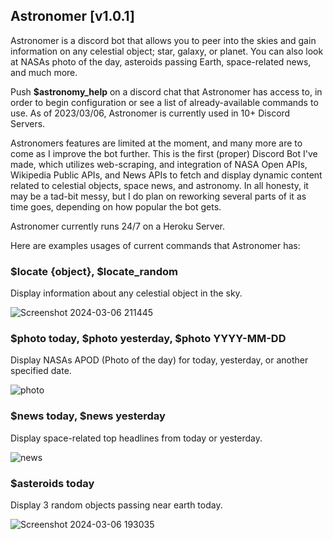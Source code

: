 ## Astronomer [v1.0.1]

Astronomer is a discord bot that allows you to peer into the skies and gain information on any celestial object; star, galaxy, or planet. You can also look at NASAs photo of the day, asteroids passing Earth, space-related news, and much more.

Push **$astronomy_help** on a discord chat that Astronomer has access to, in order to begin configuration or see a list of already-available commands to use. As of 2023/03/06, Astronomer is currently used in 10+ Discord Servers.

Astronomers features are limited at the moment, and many more are to come as I improve the bot further. This is the first (proper) Discord Bot I've made, which utilizes web-scraping, and integration of NASA Open APIs, Wikipedia Public APIs, and News APIs to fetch and display dynamic content related to celestial objects, space news, and astronomy. In all honesty, it may be a tad-bit messy, but I do plan on reworking several parts of it as time goes, depending on how popular the bot gets.

Astronomer currently runs 24/7 on a Heroku Server.

Here are examples usages of current commands that Astronomer has: 

### $locate {object}, $locate_random 
Display information about any celestial object in the sky. 

![Screenshot 2024-03-06 211445](https://github.com/aftwasiq/discord.py-Astronomy-Bot/assets/97777254/4d1701ea-033b-4489-bfee-f6691b80896c)

### $photo today, $photo yesterday, $photo YYYY-MM-DD
Display NASAs APOD (Photo of the day) for today, yesterday, or another specified date.

![photo](https://github.com/aftwasiq/discord.py-Astronomy-Bot/assets/97777254/3d194afa-f05e-4ba5-8a41-d3352331900c)

### $news today, $news yesterday
Display space-related top headlines from today or yesterday. 

![news](https://github.com/aftwasiq/discord.py-Astronomy-Bot/assets/97777254/40750428-1939-4aa0-a4ef-657d40320e90)

### $asteroids today 
Display 3 random objects passing near earth today.

![Screenshot 2024-03-06 193035](https://github.com/aftwasiq/discord.py-Astronomy-Bot/assets/97777254/70224e3f-653d-4760-8237-db4951eeac9f)
